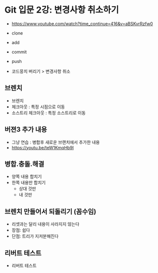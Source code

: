 # Git 입문 2강: 변경사항 취소하기
- https://www.youtube.com/watch?time_continue=416&v=aBSKvrRzfw0

- clone
- add
- commit
- push

- 코드뭉치 버리기 > 변경사항 취소

## 브렌치
- 브렌치
- 체크아웃 : 특정 시점으로 이동
- 소스트리 체크아웃 : 특정 소스트리로 이동

## 버젼3 추가 내용
- 그냥 연습 : 병합후 새로운 브랜치에서 추가한 내용
- https://youtu.be/teW1KmqHb9I

## 병합.충돌.해결
- 양쪽 내용 합치기
- 한쪽 내용만 합치기
    - 상대 것만
    - 내 것만

## 브렌치 만들어서 되돌리기 (꼼수임)

- 리셋과는 달리 내용이 사라지지 않는다
- 장점: 쉽다
- 단점: 트리가 지저분해진다

## 리버트 테스트

- 리버트 테스트
